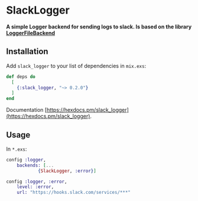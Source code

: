 # SlackLogger

**A simple Logger backend for sending logs to slack. Is based on the library [LoggerFileBackend](https://github.com/onkel-dirtus/logger_file_backend)**



## Installation

Add `slack_logger` to your list of dependencies in `mix.exs`:

```elixir
def deps do
  [
    {:slack_logger, "~> 0.2.0"}
  ]
end
```

Documentation [https://hexdocs.pm/slack_logger](https://hexdocs.pm/slack_logger).

## Usage

In `*.exs`:

```elixir
config :logger,
    backends: [...
            {SlackLogger, :error}]

config :logger, :error,
    level: :error,
    url: "https://hooks.slack.com/services/***"
```